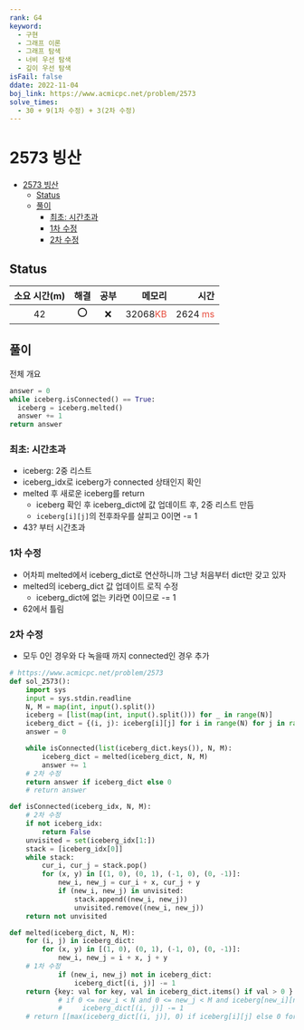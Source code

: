 ```yaml
---
rank: G4
keyword:
  - 구현
  - 그래프 이론
  - 그래프 탐색
  - 너비 우선 탐색
  - 깊이 우선 탐색
isFail: false
ddate: 2022-11-04
boj_link: https://www.acmicpc.net/problem/2573
solve_times:
  - 30 + 9(1차 수정) + 3(2차 수정)
---
```


# 2573 빙산
- [2573 빙산](#2573-빙산)
  - [Status](#status)
  - [풀이](#풀이)
    - [최초: 시간초과](#최초-시간초과)
    - [1차 수정](#1차-수정)
    - [2차 수정](#2차-수정)

## Status

| 소요 시간(m) | 해결  | 공부  |                                      메모리 |                                       시간 |
| :----------: | :---: | :---: | ------------------------------------------: | -----------------------------------------: |
|      42      |   ⭕️   |   ❌   | 32068<span style="color:#e74c3c">KB</span> | 2624 <span style="color:#e74c3c">ms</span> |


## 풀이

전체 개요
```py
answer = 0
while iceberg.isConnected() == True:
  iceberg = iceberg.melted()
  answer += 1
return answer
```

### 최초: 시간초과
- iceberg: 2중 리스트
- iceberg_idx로 iceberg가 connected 상태인지 확인
- melted 후 새로운 iceberg를 return
  - iceberg 확인 후 iceberg_dict에 값 업데이트 후, 2중 리스트 만듬
  - `iceberg[i][j]`의 전후좌우를 살피고 0이면 -= 1 
- 43? 부터 시간초과

### 1차 수정
- 어차피 melted에서 iceberg_dict로 연산하니까 그냥 처음부터 dict만 갖고 있자
- melted의 iceberg_dict 값 업데이트 로직 수정
  - iceberg_dict에 없는 키라면 0이므로 -= 1
- 62에서 틀림

### 2차 수정
- 모두 0인 경우와 다 녹을때 까지 connected인 경우 추가

```py
# https://www.acmicpc.net/problem/2573
def sol_2573():
    import sys
    input = sys.stdin.readline
    N, M = map(int, input().split())
    iceberg = [list(map(int, input().split())) for _ in range(N)]
    iceberg_dict = {(i, j): iceberg[i][j] for i in range(N) for j in range(M) if iceberg[i][j] != 0}
    answer = 0

    while isConnected(list(iceberg_dict.keys()), N, M):
        iceberg_dict = melted(iceberg_dict, N, M)
        answer += 1
    # 2차 수정
    return answer if iceberg_dict else 0
    # return answer

def isConnected(iceberg_idx, N, M):
    # 2차 수정
    if not iceberg_idx:
        return False
    unvisited = set(iceberg_idx[1:])
    stack = [iceberg_idx[0]]
    while stack:
        cur_i, cur_j = stack.pop()
        for (x, y) in [(1, 0), (0, 1), (-1, 0), (0, -1)]:
            new_i, new_j = cur_i + x, cur_j + y
            if (new_i, new_j) in unvisited:
                stack.append((new_i, new_j))
                unvisited.remove((new_i, new_j))
    return not unvisited

def melted(iceberg_dict, N, M):
    for (i, j) in iceberg_dict:
        for (x, y) in [(1, 0), (0, 1), (-1, 0), (0, -1)]:
            new_i, new_j = i + x, j + y
    # 1차 수정
            if (new_i, new_j) not in iceberg_dict:
                iceberg_dict[(i, j)] -= 1
    return {key: val for key, val in iceberg_dict.items() if val > 0 }
            # if 0 <= new_i < N and 0 <= new_j < M and iceberg[new_i][new_j] == 0:
            #     iceberg_dict[(i, j)] -= 1 
    # return [[max(iceberg_dict[(i, j)], 0) if iceberg[i][j] else 0 for j in range(M) ] for i in range(N)]

```
